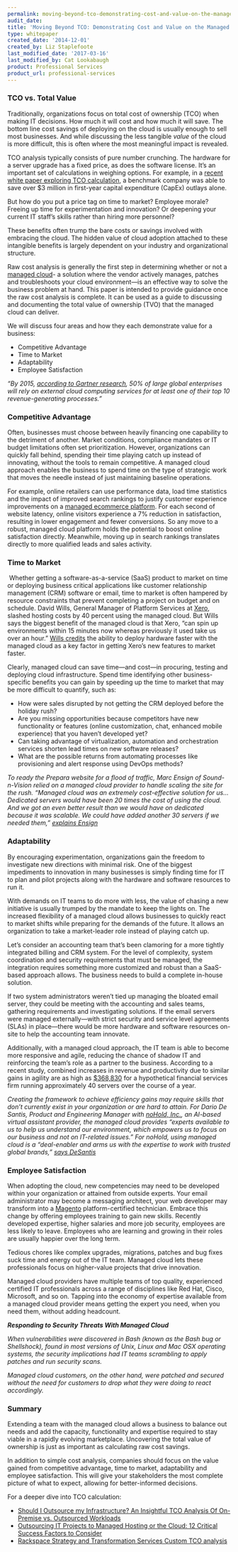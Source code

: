 ```yaml
---
permalink: moving-beyond-tco-demonstrating-cost-and-value-on-the-managed-cloud/
audit_date:
title: 'Moving Beyond TCO: Demonstrating Cost and Value on the Managed Cloud'
type: whitepaper
created_date: '2014-12-01'
created_by: Liz Staplefoote
last_modified_date: '2017-03-16'
last_modified_by: Cat Lookabaugh
product: Professional Services
product_url: professional-services
---
```


### TCO vs. Total Value

Traditionally, organizations focus on total cost of ownership (TCO) when
making IT decisions. How much it will cost and how much it will save.
The bottom line cost savings of deploying on the cloud is usually enough
to sell most businesses. And while discussing the less tangible *value*
of the cloud is more difficult, this is often where the most meaningful
impact is revealed.

TCO analysis typically consists of pure number crunching. The hardware
for a server upgrade has a fixed price, as does the software license.
It’s an important set of calculations in weighing options. For example,
in a [recent white paper exploring TCO
calculation](https://broadcast.rackspace.com/al/images/MV-Outsource-Infrastructure.pdf),
a benchmark company was able to save over $3 million in first-year
capital expenditure (CapEx) outlays alone.

But how do you put a price tag on time to market? Employee morale?
Freeing up time for experimentation and innovation? Or deepening your
current IT staff’s skills rather than hiring more personnel?

These benefits often trump the bare costs or savings involved with
embracing the cloud. The hidden value of cloud adoption attached to
these intangible benefits is largely dependent on your industry and
organizational structure.

Raw cost analysis is generally the first step in determining whether or
not a [managed cloud](http://www.rackspace.com/managed-cloud/)- a
solution where the vendor actively manages, patches and troubleshoots
your cloud environment—is an effective way to solve the business problem
at hand. This paper is intended to provide guidance once the raw cost
analysis is complete. It can be used as a guide to discussing and
documenting the total value of ownership (TVO) that the managed cloud
can deliver.

We will discuss four areas and how they each demonstrate value for a
business:

-   Competitive Advantage
-   Time to Market
-   Adaptability
-   Employee Satisfaction

*“By 2015,* [*according to Gartner
research*](https://www.gartner.com/doc/2718918/cloud-computing-innovation-key-initiative#a1335578341)*,
50% of large global enterprises will rely on external cloud computing
services for at least one of their top 10 revenue-generating processes.”*

### Competitive Advantage

Often, businesses must choose between heavily financing one capability
to the detriment of another. Market conditions, compliance mandates or
IT budget limitations often set prioritization. However, organizations
can quickly fall behind, spending their time playing catch up instead of
innovating, without the tools to remain competitive. A managed cloud
approach enables the business to spend time on the type of strategic
work that moves the needle instead of just maintaining baseline
operations.

For example, online retailers can use performance data, load time
statistics and the impact of improved search rankings to justify
customer experience improvements on a [managed ecommerce
platform](http://www.rackspace.com/ecommerce-hosting/). For each second
of website latency, online visitors experience a 7% reduction in
satisfaction, resulting in lower engagement and fewer conversions. So
any move to a robust, managed cloud platform holds the potential to
boost online satisfaction directly. Meanwhile, moving up in search
rankings translates directly to more qualified leads and sales activity.

### Time to Market

 Whether getting a software-as-a-service (SaaS) product to market on
time or deploying business critical applications like customer
relationship management (CRM) software or email, time to market is often
hampered by resource constraints that prevent completing a project on
budget and on schedule. David Wills, General Manager of Platform
Services at [Xero](http://stories.rackspace.com/customers/xero/),
slashed hosting costs by 40 percent using the managed cloud. But Wills
says the biggest benefit of the managed cloud is that Xero, “can spin up
environments within 15 minutes now whereas previously it used take us
over an hour.” [Wills
credits](http://stories.rackspace.com/customers/xero/) the ability to
deploy hardware faster with the managed cloud as a key factor in getting
Xero’s new features to market faster.

Clearly, managed cloud can save time—and cost—in procuring, testing and
deploying cloud infrastructure. Spend time identifying other
business-specific benefits you can gain by speeding up the time to
market that may be more difficult to quantify, such as:

-   How were sales disrupted by not getting the CRM deployed before the holiday
rush?
-   Are you missing opportunities because competitors have new functionality or
features (online customization, chat, enhanced mobile experience) that you
haven’t developed yet?
-   Can taking advantage of virtualization, automation and orchestration
services shorten lead times on new software releases?
-   What are the possible returns from automating processes like provisioning
and alert response using DevOps methods?

*To ready the Prepara website for a flood of traffic, Marc Ensign of
Sound-n-Vision relied on a managed cloud provider to handle scaling the
site for the rush. “Managed cloud was an extremely cost-effective
solution for us… Dedicated servers would have been 20 times the cost of
using the cloud. And we got an even better result than we would have on
dedicated because it was scalable. We could have added another 30
servers if we needed them,” [explains
Ensign](http://stories.rackspace.com/wp-content/uploads/2014/05/CRP-Prepara-Case-Study-Final.pdf)*

### Adaptability

By encouraging experimentation, organizations gain the freedom to
investigate new directions with minimal risk. One of the biggest
impediments to innovation in many businesses is simply finding time for
IT to plan and pilot projects along with the hardware and software
resources to run it.

With demands on IT teams to do more with less, the value of chasing a
new initiative is usually trumped by the mandate to keep the lights on.
The increased flexibility of a managed cloud allows businesses to
quickly react to market shifts while preparing for the demands of the
future. It allows an organization to take a market-leader role instead
of playing catch up.

Let’s consider an accounting team that’s been clamoring for a more
tightly integrated billing and CRM system. For the level of complexity,
system coordination and security requirements that must be managed, the
integration requires something more customized and robust than a
SaaS-based approach allows. The business needs to build a complete
in-house solution.

If two system administrators weren’t tied up managing the bloated email
server, they could be meeting with the accounting and sales teams,
gathering requirements and investigating solutions. If the email servers
were managed externally—with strict security and service level
agreements (SLAs) in place—there would be more hardware and software
resources on-site to help the accounting team innovate.

Additionally, with a managed cloud approach, the IT team is able to
become more responsive and agile, reducing the chance of shadow IT and
reinforcing the team’s role as a partner to the business. According to a
recent study, combined increases in revenue and productivity due to
similar gains in agility are as high as
[$368,830](https://broadcast.rackspace.com/al/images/MV-Outsource-Infrastructure.pdf)
for a hypothetical financial services firm running approximately 40
servers over the course of a year.

*Creating the framework to achieve efficiency gains may require skills
that don’t currently exist in your organization or are hard to attain.
For Dario De Santis, Product and Engineering Manager with [noHold,
Inc.](http://www.rackspace.com/blog/artificial-intelligence-provider-nohold-answers-the-call-with-rackspace-managed-cloud/),
an AI-based virtual assistant provider, the managed cloud provides
“experts available to us to help us understand our environment, which
empowers us to focus on our business and not on IT-related issues.” For
noHold, using managed cloud is a “deal-enabler and arms us with the
expertise to work with trusted global brands,” [says
DeSantis](http://www.rackspace.com/blog/artificial-intelligence-provider-nohold-answers-the-call-with-rackspace-managed-cloud/)*

### Employee Satisfaction

When adopting the cloud, new competencies may need to be developed
within your organization or attained from outside experts. Your email
administrator may become a messaging architect, your web developer may
transform into a
[Magento](http://www.rackspace.com/ecommerce-hosting/magento/)
platform-certified technician. Embrace this change by offering employees
training to gain new skills. Recently developed expertise, higher
salaries and more job security, employees are less likely to leave.
Employees who are learning and growing in their roles are usually
happier over the long term.

Tedious chores like complex upgrades, migrations, patches and bug fixes
suck time and energy out of the IT team. Managed cloud lets these
professionals focus on higher-value projects that drive innovation.

Managed cloud providers have multiple teams of top quality, experienced
certified IT professionals across a range of disciplines like Red Hat,
Cisco, Microsoft, and so on. Tapping into the economy of expertise
available from a managed cloud provider means getting the expert you
need, when you need them, without adding headcount.

***Responding to Security Threats With Managed Cloud***

*When vulnerabilities were discovered in Bash (known as the Bash bug or
Shellshock), found in most versions of Unix, Linux and Mac OSX operating
systems, the security implications had IT teams scrambling to apply
patches and run security scans.*

*Managed cloud customers, on the other hand, were patched and secured
without the need for customers to drop what they were doing to react
accordingly.*

### Summary

Extending a team with the managed cloud allows a business to balance out
needs and add the capacity, functionality and expertise required to stay
viable in a rapidly evolving marketplace. Uncovering the total value of
ownership is just as important as calculating raw cost savings.

In addition to simple cost analysis, companies should focus on the value
gained from competitive advantage, time to market, adaptability and
employee satisfaction. This will give your stakeholders the most
complete picture of what to expect, allowing for better-informed
decisions.

For a deeper dive into TCO calculation:

-   [Should I Outsource my Infrastructure? An Insightful TCO Analysis Of On-Premise vs. Outsourced Workloads](https://broadcast.rackspace.com/al/images/MV-Outsource-Infrastructure.pdf)
-   [Outsourcing IT Projects to Managed Hosting or the Cloud: 12 Critical Success Factors to Consider](https://broadcast.rackspace.com/al/images/mv_criticalfactors_wp.pdf)
-   [Rackspace Strategy and Transformation Services Custom TCO analysis](http://www.rackspace.com/strategy-transformation-services/)

